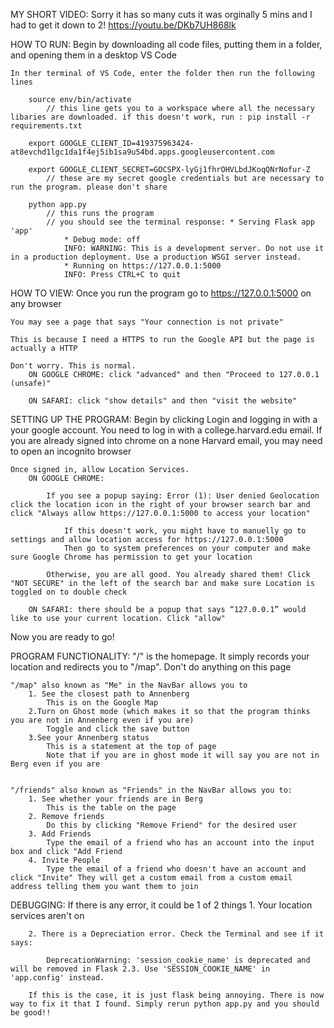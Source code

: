 MY SHORT VIDEO:
    Sorry it has so many cuts it was orginally 5 mins and I had to get it down to 2!
    https://youtu.be/DKb7UH868lk 

HOW TO RUN:
    Begin by downloading all code files, putting them in a folder, and opening them in a desktop VS Code

    In ther terminal of VS Code, enter the folder then run the following lines

        source env/bin/activate
            // this line gets you to a workspace where all the necessary libaries are downloaded. if this doesn't work, run : pip install -r  requirements.txt

        export GOOGLE_CLIENT_ID=419375963424-at8evchd1lgc1da1f4ej5ib1sa9u54bd.apps.googleusercontent.com

        export GOOGLE_CLIENT_SECRET=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
            // these are my secret google credentials but are necessary to run the program. please don't share

        python app.py 
            // this runs the program
            // you should see the terminal response: * Serving Flask app 'app'
                * Debug mode: off
                INFO: WARNING: This is a development server. Do not use it in a production deployment. Use a production WSGI server instead.
                * Running on https://127.0.0.1:5000
                INFO: Press CTRL+C to quit

HOW TO VIEW: 
    Once you run the program go to https://127.0.0.1:5000 on any browser

    You may see a page that says "Your connection is not private" 

    This is because I need a HTTPS to run the Google API but the page is actually a HTTP

    Don't worry. This is normal. 
        ON GOOGLE CHROME: click "advanced" and then "Proceed to 127.0.0.1 (unsafe)"

        ON SAFARI: click "show details" and then "visit the website" 

SETTING UP THE PROGRAM:
    Begin by clicking Login and logging in with a your google account. You need to log in with a college.harvard.edu email. If you are already signed into chrome on a none Harvard email, you may need to open an incognito browser 

    Once signed in, allow Location Services. 
        ON GOOGLE CHROME: 

            If you see a popup saying: Error (1): User denied Geolocation click the location icon in the right of your browser search bar and click "Always allow https://127.0.0.1:5000 to access your location"

                If this doesn't work, you might have to manuelly go to settings and allow location access for https://127.0.0.1:5000
                Then go to system preferences on your computer and make sure Google Chrome has permission to get your location
            
            Otherwise, you are all good. You already shared them! Click "NOT SECURE" in the left of the search bar and make sure Location is toggled on to double check

        ON SAFARI: there should be a popup that says “127.0.0.1” would like to use your current location. Click "allow"

Now you are ready to go!

PROGRAM FUNCTIONALITY:
    "/" is the homepage. It simply records your location and redirects you to "/map". Don't do anything on this page

    "/map" also known as "Me" in the NavBar allows you to 
        1. See the closest path to Annenberg 
            This is on the Google Map
        2.Turn on Ghost mode (which makes it so that the program thinks you are not in Annenberg even if you are)
            Toggle and click the save button
        3.See your Annenberg status
            This is a statement at the top of page
            Note that if you are in ghost mode it will say you are not in Berg even if you are


    "/friends" also known as "Friends" in the NavBar allows you to:
        1. See whether your friends are in Berg
            This is the table on the page
        2. Remove friends
            Do this by clicking "Remove Friend" for the desired user
        3. Add Friends
            Type the email of a friend who has an account into the input box and click "Add Friend
        4. Invite People
            Type the email of a friend who doesn't have an account and click "Invite" They will get a custom email from a custom email address telling them you want them to join

DEBUGGING:
    If there is any error, it could be 1 of 2 things 
        1. Your location services aren't on

        2. There is a Depreciation error. Check the Terminal and see if it says:

            DeprecationWarning: 'session_cookie_name' is deprecated and will be removed in Flask 2.3. Use 'SESSION_COOKIE_NAME' in 'app.config' instead.

        If this is the case, it is just flask being annoying. There is now way to fix it that I found. Simply rerun python app.py and you should be good!! 




    



